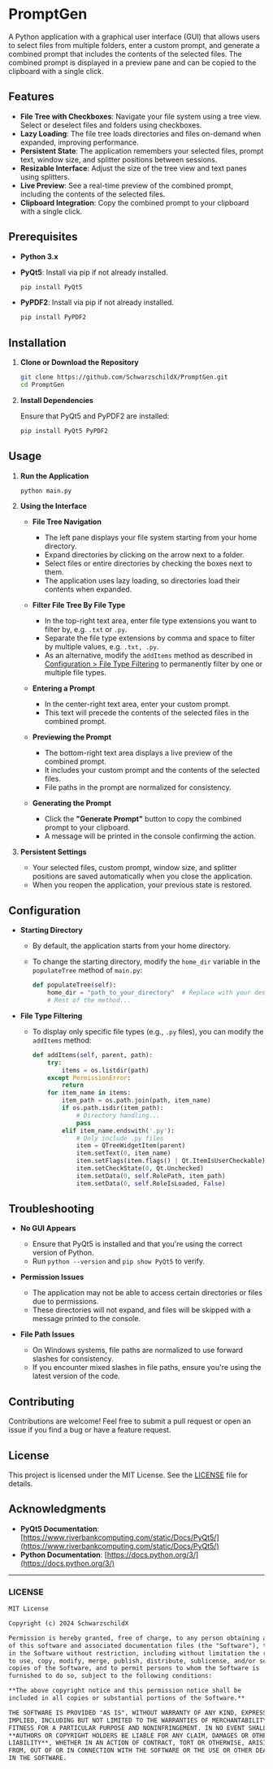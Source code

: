 # PromptGen

A Python application with a graphical user interface (GUI) that allows users to select files from multiple folders, enter a custom prompt, and generate a combined prompt that includes the contents of the selected files. The combined prompt is displayed in a preview pane and can be copied to the clipboard with a single click.

## Features

- **File Tree with Checkboxes**: Navigate your file system using a tree view. Select or deselect files and folders using checkboxes.
- **Lazy Loading**: The file tree loads directories and files on-demand when expanded, improving performance.
- **Persistent State**: The application remembers your selected files, prompt text, window size, and splitter positions between sessions.
- **Resizable Interface**: Adjust the size of the tree view and text panes using splitters.
- **Live Preview**: See a real-time preview of the combined prompt, including the contents of the selected files.
- **Clipboard Integration**: Copy the combined prompt to your clipboard with a single click.

## Prerequisites

- **Python 3.x**
- **PyQt5**: Install via pip if not already installed.

  ```bash
  pip install PyQt5
  ```
- **PyPDF2**: Install via pip if not already installed.

  ```bash
  pip install PyPDF2
  ```
## Installation

1. **Clone or Download the Repository**

   ```bash
   git clone https://github.com/SchwarzschildX/PromptGen.git
   cd PromptGen
   ```

2. **Install Dependencies**

   Ensure that PyQt5 and PyPDF2 are installed:

   ```bash
   pip install PyQt5 PyPDF2
   ```

## Usage

1. **Run the Application**

   ```bash
   python main.py
   ```

2. **Using the Interface**

   - **File Tree Navigation**

     - The left pane displays your file system starting from your home directory.
     - Expand directories by clicking on the arrow next to a folder.
     - Select files or entire directories by checking the boxes next to them.
     - The application uses lazy loading, so directories load their contents when expanded.

   - **Filter File Tree By File Type**

     - In the top-right text area, enter file type extensions you want to filter by, e.g. `.txt` or `.py`.
     - Separate the file type extensions by comma and space to filter by multiple values, e.g. `.txt, .py`.
     - As an alternative, modify the `addItems` method as described in [Configuration > File Type Filtering](#configuration) to permanently filter by one or multiple file types.
   
   - **Entering a Prompt**

     - In the center-right text area, enter your custom prompt.
     - This text will precede the contents of the selected files in the combined prompt.

   - **Previewing the Prompt**

     - The bottom-right text area displays a live preview of the combined prompt.
     - It includes your custom prompt and the contents of the selected files.
     - File paths in the prompt are normalized for consistency.

   - **Generating the Prompt**

     - Click the **"Generate Prompt"** button to copy the combined prompt to your clipboard.
     - A message will be printed in the console confirming the action.

3. **Persistent Settings**

   - Your selected files, custom prompt, window size, and splitter positions are saved automatically when you close the application.
   - When you reopen the application, your previous state is restored.

## Configuration

- **Starting Directory**

  - By default, the application starts from your home directory.
  - To change the starting directory, modify the `home_dir` variable in the `populateTree` method of `main.py`:

    ```python
    def populateTree(self):
        home_dir = "path_to_your_directory"  # Replace with your desired path
        # Rest of the method...
    ```

- **File Type Filtering**

  - To display only specific file types (e.g., `.py` files), you can modify the `addItems` method:

    ```python
    def addItems(self, parent, path):
        try:
            items = os.listdir(path)
        except PermissionError:
            return
        for item_name in items:
            item_path = os.path.join(path, item_name)
            if os.path.isdir(item_path):
                # Directory handling...
                pass
            elif item_name.endswith('.py'):
                # Only include .py files
                item = QTreeWidgetItem(parent)
                item.setText(0, item_name)
                item.setFlags(item.flags() | Qt.ItemIsUserCheckable)
                item.setCheckState(0, Qt.Unchecked)
                item.setData(0, self.RolePath, item_path)
                item.setData(0, self.RoleIsLoaded, False)
    ```

## Troubleshooting

- **No GUI Appears**

  - Ensure that PyQt5 is installed and that you're using the correct version of Python.
  - Run `python --version` and `pip show PyQt5` to verify.

- **Permission Issues**

  - The application may not be able to access certain directories or files due to permissions.
  - These directories will not expand, and files will be skipped with a message printed to the console.

- **File Path Issues**

  - On Windows systems, file paths are normalized to use forward slashes for consistency.
  - If you encounter mixed slashes in file paths, ensure you're using the latest version of the code.

## Contributing

Contributions are welcome! Feel free to submit a pull request or open an issue if you find a bug or have a feature request.

## License

This project is licensed under the MIT License. See the [LICENSE](LICENSE) file for details.

## Acknowledgments

- **PyQt5 Documentation**: [https://www.riverbankcomputing.com/static/Docs/PyQt5/](https://www.riverbankcomputing.com/static/Docs/PyQt5/)
- **Python Documentation**: [https://docs.python.org/3/](https://docs.python.org/3/)

---

### LICENSE

```markdown
MIT License

Copyright (c) 2024 SchwarzschildX

Permission is hereby granted, free of charge, to any person obtaining a copy
of this software and associated documentation files (the "Software"), to deal
in the Software without restriction, including without limitation the rights
to use, copy, modify, merge, publish, distribute, sublicense, and/or sell
copies of the Software, and to permit persons to whom the Software is
furnished to do so, subject to the following conditions:

**The above copyright notice and this permission notice shall be
included in all copies or substantial portions of the Software.**

THE SOFTWARE IS PROVIDED "AS IS", WITHOUT WARRANTY OF ANY KIND, EXPRESS OR
IMPLIED, INCLUDING BUT NOT LIMITED TO THE WARRANTIES OF MERCHANTABILITY,
FITNESS FOR A PARTICULAR PURPOSE AND NONINFRINGEMENT. IN NO EVENT SHALL THE
**AUTHORS OR COPYRIGHT HOLDERS BE LIABLE FOR ANY CLAIM, DAMAGES OR OTHER
LIABILITY**, WHETHER IN AN ACTION OF CONTRACT, TORT OR OTHERWISE, ARISING
FROM, OUT OF OR IN CONNECTION WITH THE SOFTWARE OR THE USE OR OTHER DEALINGS
IN THE SOFTWARE.
```